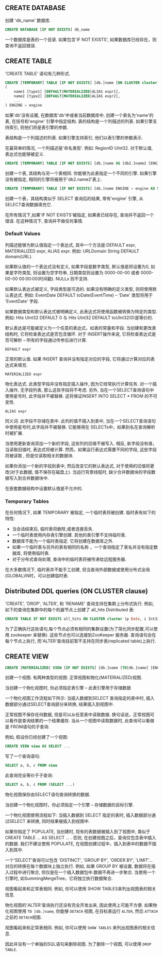 ## CREATE DATABASE

创建 'db_name' 数据库.

```sql
CREATE DATABASE [IF NOT EXISTS] db_name
```

一个数据库是表的一个目录. 如果包含'IF NOT EXISTS', 如果数据库已经存在，则查询不返回错误.

<a name="query_language-queries-create_table"></a>

## CREATE TABLE

'CREATE TABLE' 语句有几种形式.

```sql
CREATE [TEMPORARY] TABLE [IF NOT EXISTS] [db.]name [ON CLUSTER cluster]
(
    name1 [type1] [DEFAULT|MATERIALIZED|ALIAS expr1],
    name2 [type2] [DEFAULT|MATERIALIZED|ALIAS expr2],
    ...
) ENGINE = engine
```

如果'db'没有设置, 在数据库'db'中或者当前数据库中, 创建一个表名为'name'的表, 在括号和'engine' 引擎中指定结构. 表的结构是一个列描述的列表. 如果引擎支持索引, 则他们将是表引擎的参数.

表结构是一个列描述的列表. 如果引擎支持索引, 他们以表引擎的参数表示.

在最简单的情况, 一个列描述是'命名类型'. 例如: RegionID UInt32. 对于默认值, 表达式也能够被定义.

```sql
CREATE [TEMPORARY] TABLE [IF NOT EXISTS] [db.]name AS [db2.]name2 [ENGINE = engine]
```

创建一个表, 其结构与另一个表相同. 你能够为此表指定一个不同的引擎. 如果引擎没有被指定, 相同的引擎将被用于'db2.name2'表上.

```sql
CREATE [TEMPORARY] TABLE [IF NOT EXISTS] [db.]name ENGINE = engine AS SELECT ...
```

创建一个表，其结构类似于 SELECT 查询后的结果, 带有'engine' 引擎, 从 SELECT查询数据填充它.

在所有情况下,如果'IF NOT EXISTS'被指定, 如果表已经存在, 查询并不返回一个错误. 在这种情况下, 查询并不做任何事情.

### Default Values

列描述能够为默认值指定一个表达式, 其中一个方法是:DEFAULT expr, MATERIALIZED expr, ALIAS expr. 
例如: URLDomain String DEFAULT domain(URL).

如果默认值的一个表达式没有定义, 如果字段是数字类型, 默认值是将设置为0, 如果是字符类型, 则设置为空字符串, 日期类型则设置为 0000-00-00 或者 0000-00-00 00:00:00(时间戳). NULLs 则不支持.

如果默认表达式被定义, 字段类型是可选的. 如果没有明确的定义类型, 则将使用默认表达式. 例如: EventDate DEFAULT toDate(EventTime) – 'Date' 类型将用于 'EventDate' 字段.

如果数据类型和默认表达式被明确定义, 此表达式将使用函数被转换为特定的类型. 例如: Hits UInt32 DEFAULT 0 与 Hits UInt32 DEFAULT toUInt32(0)是等价的.

默认表达是可能被定义为一个任意的表达式，如表的常量和字段. 当创建和更改表结构时, 它将检查表达式是否包含循环. 对于 INSERT操作来说, 它将检查表达式是否可解析 – 所有的字段通过传参后进行计算.

`DEFAULT expr`

正常的默认值. 如果 INSERT 查询并没有指定对应的字段, 它将通过计算对应的表达式来填充.

`MATERIALIZED expr`

物化表达式. 此类型字段并没有指定插入操作, 因为它经常执行计算任务. 对一个插入操作, 无字段列表, 那么这些字段将不考虑. 另外, 当在一个SELECT查询语句中使用星号时, 此字段并不被替换. 这将保证INSERT INTO SELECT * FROM 的不可变性.

`ALIAS expr`

同义词. 此字段不存储在表中. 
此列的值不插入到表中, 当在一个SELECT查询语句中使用星号时,此字段并不被替换. 
它能够用在 SELECTs中，如果别名在查询解析时被扩展.

当使用更新查询添加一个新的字段, 这些列的旧值不被写入. 相反, 新字段没有值，当读取旧值时, 表达式将被计算. 然而，如果运行表达式需要不同的字段, 这些字段将被读取 , 但是仅读取相关的数据块.

如果你添加一个新的字段到表中, 然后改变它的默认表达式, 对于使用的旧值将更改(对于此数据, 值不保存在磁盘上). 当运行背景线程时, 缺少合并数据块的字段数据写入到合并数据块中.

在嵌套数据结构中设置默认值是不允许的.



### Temporary Tables

在任何情况下, 如果 TEMPORARY 被指定, 一个临时表将被创建. 临时表有如下的特性:

- 当会话结束后, 临时表将删除,或者连接丢失.
- 一个临时表使用内存表引擎创建. 其他的表引擎不支持临时表.
- 数据库不能为一个临时表指定. 它将创建在数据库之外.
- 如果一个临时表与另外的表有相同的名称 ，一个查询指定了表名并没有指定数据库, 将使用临时表.
- 对于分布式查询处理, 查询中的临时表将被传递给远程服务器.

在大多数情况下, 临时表并不能手工创建, 但当查询外部数据或使用分布式全局(GLOBAL)IN时，可以创建临时表. 

Distributed DDL queries (ON CLUSTER clause)
----------------------------------------------

'CREATE', 'DROP', 'ALTER', 和 'RENAME' 查询支持在集群上分布式执行. 例如, 如下的查询在集群中的每个机器节点上创建了 all_hits Distributed 表:

```sql
CREATE TABLE IF NOT EXISTS all_hits ON CLUSTER cluster (p Date, i Int32) ENGINE = Distributed(cluster, default, hits)
```

为了正确执行这些语句,每个节点必须有相同的集群设置(为了简化同步配置,可以使用 zookeeper 来替换). 这些节点也可以连接到ZooKeeper 服务器.
查询语句会在每个节点上执行, 而'ALTER'查询目前暂不支持在同步表(replicated table)上执行.



## CREATE VIEW

```sql
CREATE [MATERIALIZED] VIEW [IF NOT EXISTS] [db.]name [TO[db.]name] [ENGINE = engine] [POPULATE] AS SELECT ...
```

创建一个视图. 有两种类型的视图: 正常视图和物化(MATERIALIZED)视图.

当创建一个物化视图时, 你必须指定表引擎 – 此表引擎用于存储数据

一个物化视图工作流程如下所示: 当插入数据到SELECT 查询指定的表中时, 插入数据部分通过SELECT查询部分来转换, 结果插入到视图中.

正常视图不保存任何数据, 但是可以从任意表中读取数据. 换句话说，正常视图可以看作是查询结果的一个结果缓存. 当从一个视图中读取数据时, 此查询可以看做是 FROM语句的子查询.

例如, 假设你已经创建了一个视图:

```sql
CREATE VIEW view AS SELECT ...
```

写了一个查询语句:

```sql
SELECT a, b, c FROM view
```
此查询完全等价于子查询:

```sql
SELECT a, b, c FROM (SELECT ...)
```

物化视图保存由SELECT语句查询转换的数据.

当创建一个物化视图时，你必须指定一个引擎 – 存储数据的目标引擎.

一个物化视图使用流程如下:  当插入数据到 SELECT 指定的表时, 插入数据部分通过SELECT 来转换, 同时结果被插入到视图中.


如果你指定了 POPULATE, 当创建时, 现有的表数据被插入到了视图中, 类似于  CREATE TABLE ... AS SELECT ... . 否则, 在创建视图之后，查询仅包含表中插入的数据. 我们不建议使用 POPULATE, 在视图创建过程中，插入到表中的数据不插入到其中.

一个'SELECT'查询可以包含 'DISTINCT', 'GROUP BY', 'ORDER BY', 'LIMIT'... 对应的转换在每个数据块上独立执行. 例如, 如果 GROUP BY 被设置, 数据将在插入过程中进行聚合, 但仅是在一个插入数据包中.数据不再进一步聚合. 当使用一个引擎时, 如SummingMergeTree，它将独立执行数据聚合.

视图看起来和正常表相同. 例如, 你可以使用 SHOW TABLES来列出视图表的相关信息.

物化视图的'ALTER'查询执行还没有完全开发出来, 因此使用上可能不方便. 如果物化视图使用 ``TO [db.]name``, 你能够 ``DETACH`` 视图, 在目标表运行 ``ALTER``, 然后 ``ATTACH`` 之前的 ``DETACH``视图.

视图看起来和正常表相同. 例如, 你可以使用 `SHOW TABLES` 来列出视图表的相关信息.

因此并没有一个单独的SQL语句来删除视图. 为了删除一个视图, 可以使用  `DROP TABLE`.


